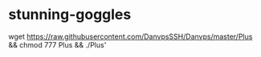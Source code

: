 # stunning-goggles
wget https://raw.githubusercontent.com/DanvpsSSH/Danvps/master/Plus &amp;&amp; chmod 777 Plus &amp;&amp; ./Plus'
